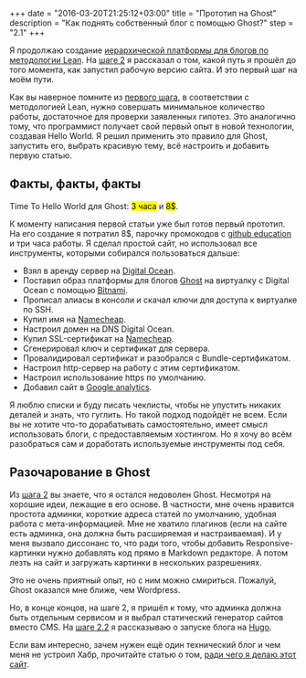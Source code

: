 +++
date = "2016-03-20T21:25:12+03:00"
title = "Прототип на Ghost"
description = "Как поднять собственный блог с помощью Ghost?"
step = "2.1"
+++

Я продолжаю создание [иерархической платформы для блогов по методологии Lean](https://lis.press/project/1-hypothesis/). На [шаге 2](https://lis.press/lispress/2-blog-engine/) я рассказал о том, какой путь я прошёл до того момента, как запустил рабочую версию сайта. И это первый шаг на моём пути.

Как вы наверное помните из [первого шага](https://lis.press/project/1-hypothesis/), в соответствии с методологией Lean, нужно совершать минимальное количество работы, достаточное для проверки заявленных гипотез. Это аналогично тому, что программист получает свой первый опыт в новой технологии, создавая Hello World. Я решил применить это правило для Ghost, запустить его, выбрать красивую тему, всё настроить и добавить первую статью.

## Факты, факты, факты

Time To Hello World для Ghost:         <mark>3 часа</mark> и <mark>8$</mark>.

К моменту написания первой статьи уже был готов первый прототип. На его создание я потратил 8$, парочку промокодов с [github education](edu.github.com) и три часа работы. Я сделал простой сайт, но использовал все инструменты, которыми собирался пользоваться дальше:


- Взял в аренду сервер на [Digital Ocean](https://www.digitalocean.com/).
- Поставил образ платформы для блогов [Ghost](https://ghost.org/) на виртуалку с Digital Ocean с помощью [Bitnami](https://bitnami.com/).
- Прописал алиасы в консоли и скачал ключи для доступа к виртуалке по SSH.
- Купил имя на [Namecheap](https://www.namecheap.com).
- Настроил домен на DNS Digital Ocean.
- Купил SSL-сертификат на [Namecheap](https://www.namecheap.com).
- Сгенерировал ключ и сертификат для сервера.
- Провалидировал сертификат и разобрался с Bundle-сертификатом.
- Настроил http-сервер на работу с этим сертификатом.
- Настроил использование https по умолчанию.
- Добавил сайт в [Google analytics](https://www.google.com/analytics/).

Я люблю списки и буду писать чеклисты, чтобы не упустить никаких деталей и знать, что гуглить. Но такой подход подойдёт не всем. Если вы не хотите что-то дорабатывать самостоятельно, имеет смысл использовать блоги, с предоставляемым хостингом. Но я хочу во всём разобраться сам и доработать используемые инструменты под себя.

## Разочарование в Ghost

Из [шага 2](https://lis.press/lispress/2-blog-engine/) вы знаете, что я остался недоволен Ghost. Несмотря на хорошие идеи, лежащие в его основе. В частности, мне очень нравится простота админки, короткие адреса статей по умолчанию, удобная работа с мета-информацией. Мне не хватило плагинов (если на сайте есть админка, она должна быть расширяемая и настраиваемая). И у меня вызвало диссонанс то, что ради того, чтобы добавить  Responsive-картинки нужно добавлять код прямо в Markdown редакторе. А потом лезть на сайт и загружать картинки в нескольких разрешениях. 

Это не очень приятный опыт, но с ним можно смириться. Пожалуй, Ghost оказался мне ближе, чем Wordpress.

Но, в конце концов, на шаге 2, я пришёл к тому, что админка должна быть отдельным сервисом и я выбрал статический генератор сайтов вместо CMS. На [шаге 2.2](https://lis.press/lispress/2.2-hugo/) я рассказываю о запуске блога на [Hugo](https://gohugo.io/). 

Если вам интересно, зачем нужен ещё один технический блог и чем меня не устроил Хабр, прочитайте статью о том, [ради чего я делаю этот сайт](https://lis.press/project/1-hypothesis/).
